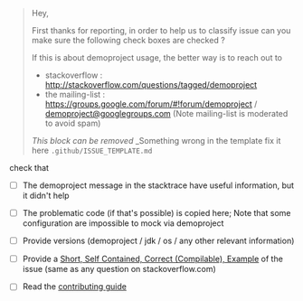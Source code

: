 > Hey,
> 
> First thanks for reporting, in order to help us to classify issue can you make sure the following check boxes are checked ?
> 
> If this is about demoproject usage, the better way is to reach out to
> 
>  - stackoverflow : http://stackoverflow.com/questions/tagged/demoproject
>  - the mailing-list  : https://groups.google.com/forum/#!forum/demoproject / demoproject@googlegroups.com
>    (Note mailing-list is moderated to avoid spam)
>
> _This block can be removed_
> _Something wrong in the template fix it here `.github/ISSUE_TEMPLATE.md`


check that

 - [ ] The demoproject message in the stacktrace have useful information, but it didn't help
 - [ ] The problematic code (if that's possible) is copied here;
       Note that some configuration are impossible to mock via demoproject
 - [ ] Provide versions (demoproject / jdk / os / any other relevant information)
 - [ ] Provide a [Short, Self Contained, Correct (Compilable), Example](http://sscce.org) of the issue
       (same as any question on stackoverflow.com)
 - [ ] Read the [contributing guide](https://github.com/demoproject/demoproject/blob/master/.github/CONTRIBUTING.md)


